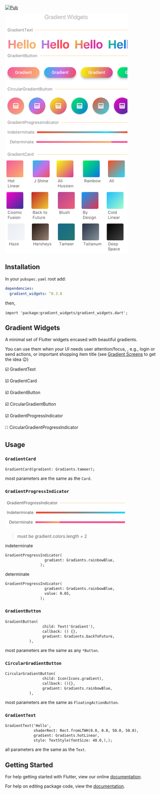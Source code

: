 
[![Pub](https://img.shields.io/pub/v/gradient_widgets.svg)](https://pub.dartlang.org/packages/gradient_widgets)


![Gradient Widgets](art/screenshot3_cropped_resized.png)


## Installation
In your `pubspec.yaml` root add:

```yaml
dependencies:
  gradient_widgets: ^0.3.0
```

then,

`import 'package:gradient_widgets/gradient_widgets.dart';`



## Gradient Widgets

A minimal set of Flutter widgets encased with beautiful gradients.

You can use them when your UI needs user attention/focus,
, e.g., login or send actions, or important shopping item title (see [Gradient Screens](https://github.com/bluemix/Gradient-Screens) to get the idea 😉)


☑️ GradientText

☑️ GradientCard

☑️ GradientButton

☑️ CircularGradientButton

☑️ GradientProgressIndicator

◻️ CircularGradientProgressIndicator



## Usage


### `GradientCard`

```
GradientCard(gradient: Gradients.tameer);
```

most parameters are the same as the `Card`.



### `GradientProgressIndicator`

<img src="art/GradientProgressIndicators.gif" alt="Gradient Widgets"/>

> must be gradient.colors.length = 2

indeterminate
```
GradientProgressIndicator(
                  gradient: Gradients.rainbowBlue,
                );
```


determinate
```
GradientProgressIndicator(
                  gradient: Gradients.rainbowBlue,
                  value: 0.65,
                );
```



### `GradientButton`

```
GradientButton(
                 child: Text('Gradient'),
                 callback: () {},
                 gradient: Gradients.backToFuture,
           ),

```
most parameters are the same as any `*Button`.



### `CircularGradientButton`


```
CircularGradientButton(
                 child: Icon(Icons.gradient),
                 callback: (){},
                 gradient: Gradients.rainbowBlue,
           ),

```

most parameters are the same as `FloatingActionButton`.



### `GradientText`

```
GradientText('Hello',
             shaderRect: Rect.fromLTWH(0.0, 0.0, 50.0, 50.0),
             gradient: Gradients.hotLinear,
             style: TextStyle(fontSize: 40.0,),);
```

all parameters are the same as the `Text`.



## Getting Started

For help getting started with Flutter, view our online [documentation](https://flutter.io/).

For help on editing package code, view the [documentation](https://flutter.io/developing-packages/).

